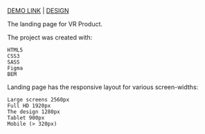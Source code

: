 [DEMO LINK](https://Paavlo.github.io/KatVR_LP/)
| [DESIGN](https://www.figma.com/file/hhtGde1r4hMr5wghrKm6vl/KatVR)

The landing page for VR Product.

The project was created with:

    HTML5
    CSS3
    SASS
    Figma
    BEM

Landing page has the responsive layout for various screen-widths:

    Large screens 2560px
    Full HD 1920px
    The design 1280px
    Tablet 900px
    Mobile (> 320px)
